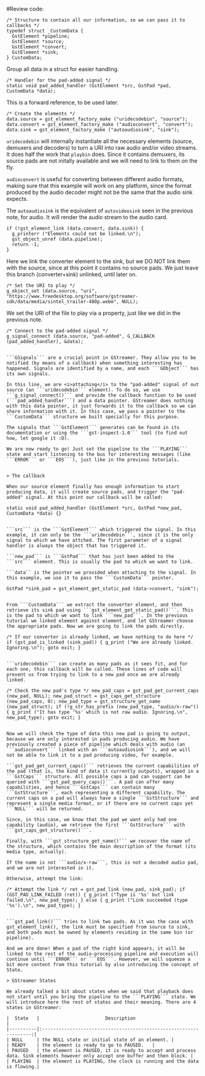 #Review code:

```
/* Structure to contain all our information, so we can pass it to callbacks */
typedef struct _CustomData {
  GstElement *pipeline;
  GstElement *source;
  GstElement *convert;
  GstElement *sink;
} CustomData;
```

Group all data in a struct for easier handling.

```
/* Handler for the pad-added signal */
static void pad_added_handler (GstElement *src, GstPad *pad, CustomData *data);
```

This is a forward reference, to be used later.

```
/* Create the elements */
data.source = gst_element_factory_make ("uridecodebin", "source");
data.convert = gst_element_factory_make ("audioconvert", "convert");
data.sink = gst_element_factory_make ("autoaudiosink", "sink");
```
```uridecodebin``` will internally instantiate all the necessary elements (source, demuxers and decoders) to turn a URI into raw audio and/or video streams. It does half the work that ```playbin``` does. Since it contains demuxers, its source pads are not initally available and we will need to link to them on the fly.

```audioconvert``` is useful for converting between different audio formats, making sure that this example will work on any platform, since the format produced by the audio decoder might not be the same that the audio sink expects.

The ```autoaudiosink``` is the equivalent of ```autovideosink``` seen in the previous note, for audio. It will render the audio stream to the audio card.

```
if (!gst_element_link (data.convert, data.sink)) {
  g_printerr ("Elements could not be linked.\n");
  gst_object_unref (data.pipeline);
  return -1;
}
```

Here we link the converter element to the sink, but we DO NOT link them with the source, since at this point it contains no source pads. We just leave this branch (converter+sink) unlinked, until later on.

```
/* Set the URI to play */
g_object_set (data.source, "uri", "https://www.freedesktop.org/software/gstreamer-sdk/data/media/sintel_trailer-480p.webm", NULL);
```

We set the URI of the file to play via a property, just like we did in the previous note.

```
/* Connect to the pad-added signal */
g_signal_connect (data.source, "pad-added", G_CALLBACK (pad_added_handler), &data);
```
```

```GSignals``` are a crucial point in GStreamer. They allow you to be notified (by means of a callback) when something interesting has happened. Signals are identified by a name, and each ```GObject``` has its own signals.

In this line, we are <i>attaching</i> to the "pad-added" signal of out source (an ```uridecodebin``` element). To do so, we use ```g_signal_connect()``` and provide the callback function to be used (```pad_added_handler```) and a data pointer. GStreamer does nothing with this data pointer, it just forwards it to the callback so we can share information with it. In this case, we pass a pointer to the ```CustomData``` structure we built specially for this purpose.

The signals that ```GstElement``` generates can be found in its documentation or using the ```gst-inspect-1.0``` tool (to find out how, let google it :D).

We are now ready to go! Just set the pipeline to the ```PLAYING``` state and start listening to the bus for interesting messages (like ```ERROR``` or ```EOS```), just like in the previous tutorials.


> The callback

When our source element finally has enough information to start producing data, it will create source pads, and trigger the "pad-added" signal. At this point our callback will be called:

```
`static void pad_added_handler (GstElement *src, GstPad *new_pad, CustomData *data) {}`
```

```src``` is the ```GstElement``` which triggered the signal. In this example, it can only be the ```uridecodebin```, since it is the only signal to which we have attched. The first parameter of a signal handler is always the object that has triggered it.

```new_pad``` is ```GstPad``` that has just been added to the ```src``` element. This is usually the pad to which we want to link.

```data`` is the pointer we provided when attaching to the signal. In this example, we use it to pass the ```CustomData``` pointer.

```
`GstPad *sink_pad = gst_element_get_static_pad (data->convert, "sink");`
```

From ```CustomData``` we extract the converter element, and then retrieve its sink pad using ```gst_element_get_static_pad()```. This is the pad to which we want to link ```new_pad```. In the previous tutorial we linked element against element, and let GStreamer choose the appropriate pads. Now we are going to link the pads directly.

```
`/* If our converter is already linked, we have nothing to do here */
if (gst_pad_is_linked (sink_pad)) {
  g_print ("We are already linked. Ignoring.\n");
  goto exit;
}`
```

```uridecodebin``` can create as many pads as it sees fit, and for each one, this callback will be called. These lines of code will prevent us from trying to link to a new pad once we are already linked.

```
`/* Check the new pad's type */
new_pad_caps = gst_pad_get_current_caps (new_pad, NULL);
new_pad_struct = gst_caps_get_structure (new_pad_caps, 0);
new_pad_type = gst_structure_get_name (new_pad_struct);
if (!g_str_has_prefix (new_pad_type, "audio/x-raw")) {
  g_print ("It has type '%s' which is not raw audio. Ignoring.\n", new_pad_type);
  goto exit;
}`
```

Now we will check the type of data this new pad is going to output, because we are only interested in pads producing audio. We have previously created a piece of pipeline which deals with audio (an ```audioconvert``` linked with an ```autoaudiosink```), and we will not be able to link it to a pad producing video, for example.

```gst_pad_get_current_caps()``` retrieves the current capabilities of the pad (that is, the kind of data it currently outputs), wrapped in a ```GstCaps``` structure. All possible caps a pad can support can be queried with ```gst_pad_query_caps()```. A pad can offer many capabilities, and hence ```GstCaps``` can contain many ```GstStructure```, each representing a different capability. The current caps on a pad will always have a single ```GstStructure``` and represent a single media format, or if there are no current caps yet ```NULL``` will be returned.

Since, in this case, we know that the pad we want only had one capability (audio), we retrieve the first ```GstStructure``` with ```gst_caps_get_structure()```.

Finally, with ```gst_structure_get_name()``` we recover the name of the structure, which contains the main description of the format (its media type, actually).

If the name is not ```audio/x-raw```, this is not a decoded audio pad, and we are not interested in it.

Otherwise, attempt the link:

```
`/* Attempt the link */
ret = gst_pad_link (new_pad, sink_pad);
if (GST_PAD_LINK_FAILED (ret)) {
  g_print ("Type is '%s' but link failed.\n", new_pad_type);
} else {
  g_print ("Link succeeded (type '%s').\n", new_pad_type);
}`
```

```gst_pad_link()``` tries to link two pads. As it was the case with gst_element_link(), the link must be specified from source to sink, and both pads must be owned by elements residing in the same bin (or pipeline).

And we are done! When a pad of the right kind appears, it will be linked to the rest of the audio-processing pipeline and execution will continue until ```ERROR``` or ```EOS```. However, we will squeeze a bit more content from this tutorial by also introducing the concept of State.

> GStreamer States

We already talked a bit about states when we said that playback does not start until you bring the pipeline to the ```PLAYING``` state. We will introduce here the rest of states and their meaning. There are 4 states in GStreamer:

|  State   |      					Description      							|
|----------|:------------------------------------------------------------------:|
| NULL	   | the NULL state or initial state of an element. |
| READY    | the element is ready to go to PAUSED.   |
| PAUSED   | the element is PAUSED, it is ready to accept and process data. Sink elements however only accept one buffer and then block. |
| PLAYING  | the element is PLAYING, the clock is running and the data is flowing.|